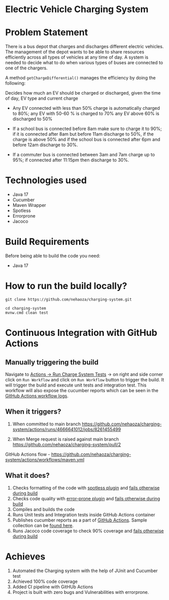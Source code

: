 **Electric Vehicle Charging System**
===
# **Problem Statement**
There is a bus depot that charges and discharges different electric vehicles. The management of the depot wants to be able to share resources efficiently across all types of vehicles at any time of day. A system is needed to decide what to do when various types of buses are connected to one of the chargers.

A method `getChargeDifferential()` manages the efficiency by doing the following:

Decides how much an EV should be charged or discharged, given the time of day, EV type and current charge

- Any EV connected with less than 50% charge is automatically charged to 80%; any EV with 50-60 % is charged to 70% any EV above 60% is discharged to 50%

- If a school bus is connected before 8am make sure to charge it to 90%; if it is connected after 8am but before 11am discharge to 50%, if the charge is above 50% and if the school bus is connected after 6pm and before 12am discharge to 30%.

- If a commuter bus is connected between 3am and 7am charge up to 95%; if connected after 11:15pm then discharge to 30%.

# **Technologies used**

- Java 17
- Cucumber
- Maven Wrapper
- Spotless
- Errorprone
- Jacoco

# **Build Requirements**
Before being able to build the code you need:
- Java 17

# **How to run the build locally?**
````
git clone https://github.com/nehaoza/charging-system.git

cd charging-system
mvnw.cmd clean test
````

# **Continuous Integration with GitHub Actions**

## **Manually triggering the build**
Navigate to [Actions -> Run Charge System Tests](https://github.com/nehaoza/charging-system/actions/workflows/maven.yml) -> on right and side corner click on `Run Workflow` and click on `Run Workflow` button to trigger the build.
It will trigger the build and execute unit tests and integration test. This workflow will also expose the cucumber reports which can be seen in the [GitHub Actions workflow logs](https://github.com/nehaoza/charging-system/actions/runs/4666902150/jobs/8262030963#step:5:277).

## **When it triggers?**
1. When committed to main branch
https://github.com/nehaoza/charging-system/actions/runs/4666641012/jobs/8261455499

2. When Merge request is raised against main branch
https://github.com/nehaoza/charging-system/pull/2

GitHub Actions flow -
https://github.com/nehaoza/charging-system/actions/workflows/maven.yml


## **What it does?**
1. Checks formatting of the code with [spotless plugin](https://github.com/diffplug/spotless) and [fails otherwise during build](https://github.com/nehaoza/charging-system/actions/runs/4667199591/jobs/8262694051?pr=5)
2. Checks code quality with [error-prone plugin](https://github.com/google/error-prone) and [fails otherwise during build](https://github.com/nehaoza/charging-system/actions/runs/4667167591/jobs/8262616624?pr=4)
3. Compiles and builds the code
4. Runs Unit tests and Integration tests inside GitHub Actions container
5. Publishes cucumber reports as a part of [GitHub Actions](https://github.com/nehaoza/charging-system/actions/runs/4666902150/jobs/8262030963#step:5:277). Sample collection can be [found here](https://reports.cucumber.io/report-collections/b5a28dca-3018-4a8e-87fb-b7764077f074).
6. Runs Jacoco code coverage to check 90% coverage and [fails otherwise during build](https://github.com/nehaoza/charging-system/actions/runs/4665965591/jobs/8259990082?pr=2)


# **Achieves**
1. Automated the Charging system with the help of JUnit and Cucumber test
2. Achieved 100% code coverage
3. Added CI pipeline with GitHUb Actions
4. Project is built with zero bugs and Vulnerabilities with errorprone.
